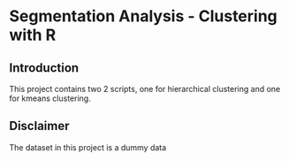# Segmentation Analysis - Clustering with R

## Introduction
This project contains two 2 scripts, one for hierarchical clustering and one for kmeans clustering.

## Disclaimer
The dataset in this project is a dummy data